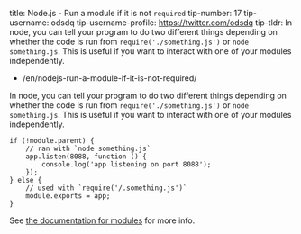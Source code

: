title: Node.js - Run a module if it is not `required` tip-number: 17 tip-username: odsdq tip-username-profile: https://twitter.com/odsdq tip-tldr: In node, you can tell your program to do two different things depending on whether the code is run from `require('./something.js')` or `node something.js`. This is useful if you want to interact with one of your modules independently.

-   /en/nodejs-run-a-module-if-it-is-not-required/

In node, you can tell your program to do two different things depending on whether the code is run from `require('./something.js')` or `node something.js`. This is useful if you want to interact with one of your modules independently.

    if (!module.parent) {
        // ran with `node something.js`
        app.listen(8088, function () {
            console.log('app listening on port 8088');
        });
    } else {
        // used with `require('/.something.js')`
        module.exports = app;
    }

See [the documentation for modules](https://nodejs.org/api/modules.html#modules_module_parent) for more info.
